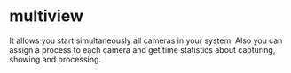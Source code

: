 # multiview
It allows you start simultaneously all cameras in your system. Also you can assign a process to each camera and get time statistics about capturing, showing and processing.
